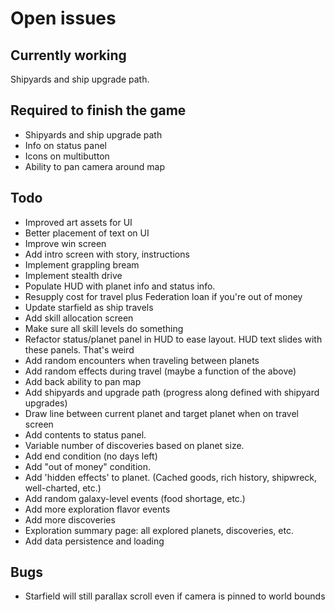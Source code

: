 # Open issues

## Currently working

Shipyards and ship upgrade path.

## Required to finish the game

- Shipyards and ship upgrade path
- Info on status panel
- Icons on multibutton
- Ability to pan camera around map

## Todo

- Improved art assets for UI
- Better placement of text on UI
- Improve win screen
- Add intro screen with story, instructions
- Implement grappling bream
- Implement stealth drive
- Populate HUD with planet info and status info.
- Resupply cost for travel plus Federation loan if you're out of money
- Update starfield as ship travels
- Add skill allocation screen
- Make sure all skill levels do something
- Refactor status/planet panel in HUD to ease layout. HUD text slides with
these panels. That's weird
- Add random encounters when traveling between planets
- Add random effects during travel (maybe a function of the above)
- Add back ability to pan map
- Add shipyards and upgrade path (progress along defined with shipyard upgrades)
- Draw line between current planet and target planet when on travel screen
- Add contents to status panel.
- Variable number of discoveries based on planet size.
- Add end condition (no days left)
- Add "out of money" condition.
- Add 'hidden effects' to planet. (Cached goods, rich history, shipwreck, well-charted, etc.)
- Add random galaxy-level events (food shortage, etc.)
- Add more exploration flavor events
- Add more discoveries
- Exploration summary page: all explored planets, discoveries, etc.
- Add data persistence and loading

## Bugs

- Starfield will still parallax scroll even if camera is pinned to world bounds